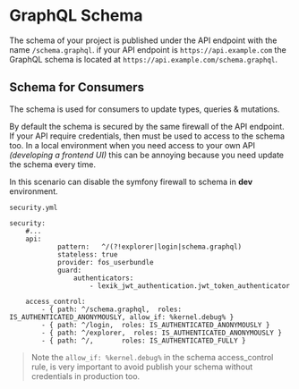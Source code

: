 # GraphQL Schema

The schema of your project is published under the API 
endpoint with the name `/schema.graphql`. if your API endpoint is `https://api.example.com` the GraphQL schema is located at
`https://api.example.com/schema.graphql`.

## Schema for Consumers

The schema is used for consumers to update types, queries & mutations.

By default the schema is secured by the same firewall of the API endpoint. 
If your API require credentials, then must be used to access to the schema too. 
In a local environment when you need access to your own API *(developing a frontend UI)*
this can be annoying because you need update the schema every time.

In this scenario can disable the symfony firewall to schema in **dev** environment.

````yam;
security.yml

security:
    #...
    api:
            pattern:   ^/(?!explorer|login|schema.graphql)
            stateless: true
            provider: fos_userbundle
            guard:
                authenticators:
                    - lexik_jwt_authentication.jwt_token_authenticator

    access_control:
        - { path: ^/schema.graphql,  roles: IS_AUTHENTICATED_ANONYMOUSLY, allow_if: %kernel.debug% }
        - { path: ^/login,  roles: IS_AUTHENTICATED_ANONYMOUSLY }
        - { path: ^/explorer,  roles: IS_AUTHENTICATED_ANONYMOUSLY }
        - { path: ^/,       roles: IS_AUTHENTICATED_FULLY }
````

> Note the `allow_if: %kernel.debug%` in the schema access_control rule, 
is very important to avoid publish your schema without credentials in production too.